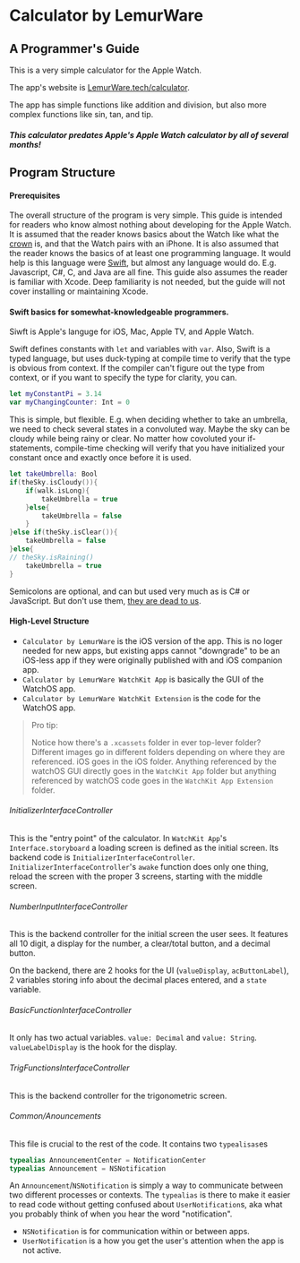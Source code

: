 # Calculator by LemurWare
## A Programmer's Guide
This is a very simple calculator for the Apple Watch.

The app's website is [LemurWare.tech/calculator](https://lemurware.tech/calculator).

The app has simple functions like addition and division, but also more complex functions like sin, tan, and tip.

##### This calculator predates Apple's Apple Watch calculator by all of several months!

## Program Structure

#### Prerequisites
The overall structure of the program is very simple. This guide is intended for readers who know almost nothing about developing for the Apple Watch.
It is assumed that the reader knows basics about the Watch like what the [crown](https://developer.apple.com/design/human-interface-guidelines/watchos/user-interaction/digital-crown/) is, and that the Watch pairs with an iPhone.
It is also assumed that the reader knows the basics of at least one programming language.
It would help is this language were [Swift](https://www.apple.com/swift/), but almost any language would do.
E.g. Javascript, C#, C, and Java are all fine.
This guide also assumes the reader is familiar with Xcode.
Deep familiarity is not needed, but the guide will not cover installing or maintaining Xcode.

#### Swift basics for somewhat-knowledgeable programmers.
Siwft is Apple's languge for iOS, Mac, Apple TV, and Apple Watch.

Swift defines constants with `let` and variables with `var`.
Also, Swift is a typed language, but uses duck-typing at compile time to verify that the type is obvious from context.
If the compiler can't figure out the type from context, or if you want to specify the type for clarity, you can.
```Swift
let myConstantPi = 3.14
var myChangingCounter: Int = 0
```
This is simple, but flexible.
E.g. when deciding whether to take an umbrella, we need to check several states in a convoluted way.
Maybe the sky can be cloudy while being rainy or clear.
No matter how covoluted your if-statements, compile-time checking will verify that you have initialized your constant once and exactly once before it is used.
```Swift
let takeUmbrella: Bool
if(theSky.isCloudy()){
    if(walk.isLong){
        takeUmbrella = true
    }else{
        takeUmbrella = false
    }
}else if(theSky.isClear()){
    takeUmbrella = false
}else{
// theSky.isRaining()
    takeUmbrella = true
}
```
Semicolons are optional, and can but used very much as is C# or JavaScript.
But don't use them, [they are dead to us](https://engineering.vokal.io/iOS/CodingStandards/Swift.md.html#semicolons).

#### High-Level Structure
- `Calculator by LemurWare` is the iOS version of the app. This is no loger needed for new apps, but existing apps cannot "downgrade" to be an iOS-less app if they were originally published with and iOS companion app.
- `Calculator by LemurWare WatchKit App` is basically the GUI of the WatchOS app.
- `Calculator by LemurWare WatchKit Extension` is the code for the WatchOS app.

> Pro tip:
> 
> Notice how there's a `.xcassets` folder in ever top-lever folder?
> Different images go in different folders depending on where they are referenced.
> iOS goes in the iOS folder. Anything referenced by the watchOS GUI directly goes in the `WatchKit App` folder but anything referenced by watchOS code goes in the `WatchKit App Extension` folder.

###### InitializerInterfaceController
This is the "entry point" of the calculator.
In `WatchKit App`'s `Interface.storyboard` a loading screen is defined as the initial screen.
Its backend code is `InitializerInterfaceController`.
`InitializerInterfaceController`'s `awake` function does only one thing, reload the screen with the proper 3 screens, starting with the middle screen.

###### NumberInputInterfaceController
This is the backend controller for the initial screen the user sees.
It features all 10 digit, a display for the number, a clear/total button, and a decimal button.

On the backend, there are 2 hooks for the UI (`valueDisplay`, `acButtonLabel`), 2 variables storing info about the decimal places entered, and a `state` variable.

###### BasicFunctionInterfaceController
It only has two actual variables. `value: Decimal` and `value: String`. `valueLabelDisplay` is the hook for the display.

###### TrigFunctionsInterfaceController
This is the backend controller for the trigonometric screen. 

###### Common/Anouncements
This file is crucial to the rest of the code. It contains two `typealisas`es
```Swift
typealias AnnouncementCenter = NotificationCenter
typealias Announcement = NSNotification
```
An `Announcement`/`NSNotification` is simply a way to communicate between two different processes or contexts.
The `typealias` is there to make it easier to read code without getting confused about `UserNotification`s, aka what you probably think of when you hear the word "notification".
- `NSNotification` is for communication within or between apps.
- `UserNotification` is a how you get the user's attention when the app is not active.
